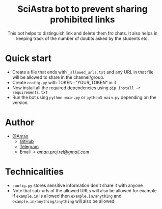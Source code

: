 <div align="center">
  <h1>SciAstra bot to prevent sharing prohibited links</h1>
</div>

<p align="center">
  This bot helps to distinguish link and delete them fro chats. It also helps in keeping track of the number of doubts asked by the students etc. 
</p>


# Quick start
- Create a file that ends with `_allowed_urls.txt` and any URL in that file will be allowed to share in the channel/group.
- Create `config.py` with TOKEN="YOUR_TOKEN" in it
- Now install all the required dependencies using `pip install -r requirements.txt`
- Run the bot using `python main.py` or `python3 main.py` depending on the version.

# Author

- [@Aman](https://www.github.com/AmanRathoreP)
   - [GitHub](https://www.github.com/AmanRathoreP)
   - [Telegram](https://t.me/aman0864)
   - Email -> *aman.proj.rel@gmail.com*

# Technicalities
- `config.py` stores sensitive information don't share it with anyone
- Note that sub-urls of the allowed URLs will also be allowed for example if `example.in` is allowed then `example.in/anything` and `example.in/anything/anything` will also be allowed
